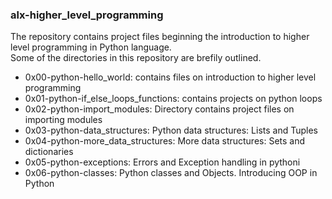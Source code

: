 ### alx-higher_level_programming
The repository contains project files beginning the introduction to higher level programming in Python language.  
Some of the directories in this repository are brefily outlined.
* 0x00-python-hello_world: contains files on introduction to higher level programming
* 0x01-python-if_else_loops_functions: contains projects on python loops
* 0x02-python-import_modules: Directory contains project files on importing modules
* 0x03-python-data_structures: Python data structures: Lists and Tuples
* 0x04-python-more_data_structures: More data structures: Sets and dictionaries
* 0x05-python-exceptions: Errors and Exception handling in pythoni
* 0x06-python-classes: Python classes and Objects. Introducing OOP in Python

